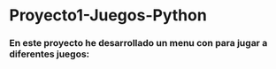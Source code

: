 # Proyecto1-Juegos-Python   

### En este proyecto he desarrollado un menu con para jugar a diferentes juegos: